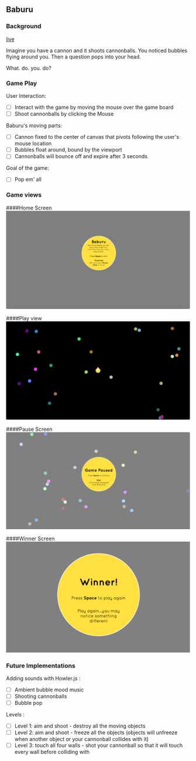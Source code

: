 ## Baburu

### Background
[live](https://iamsammak.github.io/baburu/)

Imagine you have a cannon and it shoots cannonballs. You noticed bubbles flying around you. Then a question pops into your head.

What. do. you. do?

### Game Play

User Interaction:

- [ ] Interact with the game by moving the mouse over the game board
- [ ] Shoot cannonballs by clicking the Mouse

Baburu's moving parts:

- [ ] Cannon fixed to the center of canvas that pivots following the user's mouse location
- [ ] Bubbles float around, bound by the viewport
- [ ] Cannonballs will bounce off and expire after 3 seconds

Goal of the game:

- [ ] Pop em' all

### Game views

####Home Screen
![homepage]

####Play view
![gameview]

####Pause Screen
![paused]

####Winner Screen
![winner]

[homepage]: ./icons/splash.png
[gameview]: ./icons/game_play.png
[paused]: ./icons/paused.png
[winner]: ./icons/winner.png

### Future Implementations

Adding sounds with Howler.js :
- [ ] Ambient bubble mood music
- [ ] Shooting cannonballs
- [ ] Bubble pop

Levels :

- [ ] Level 1: aim and shoot - destroy all the moving objects
- [ ] Level 2: aim and shoot - freeze all the objects (objects will unfreeze when another object or your cannonball collides with it)
- [ ] Level 3: touch all four walls - shot your cannonball so that it will touch every wall before colliding with
